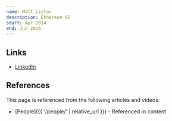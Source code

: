 ```yaml
---
name: Matt Liston
description: Ethereum OG
start: Apr 2014
end: Jun 2015
---
```


## Links
- [LinkedIn](https://www.linkedin.com/in/matt-liston-b041088a/)

## References

This page is referenced from the following articles and videos:

- [People]({{ '/people/' | relative_url }}) - Referenced in content